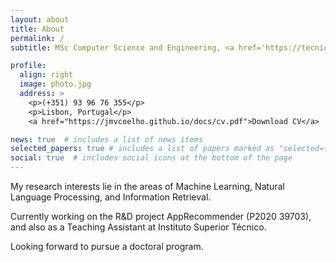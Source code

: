 ```yaml
---
layout: about
title: About
permalink: /
subtitle: MSc Computer Science and Engineering, <a href='https://tecnico.ulisboa.pt/'>IST</a>.

profile:
  align: right
  image: photo.jpg
  address: >
    <p>(+351) 93 96 76 355</p>
    <p>Lisbon, Portugal</p>
    <a href="https://jmvcoelho.github.io/docs/cv.pdf">Download CV</a>

news: true  # includes a list of news items
selected_papers: true # includes a list of papers marked as "selected={true}"
social: true  # includes social icons at the bottom of the page
---
```


My research interests lie in the areas of Machine Learning, Natural Language Processing, and Information Retrieval.

Currently working on the R&D project AppRecommender (P2020 39703), and also as a Teaching Assistant at Instituto Superior Técnico. 

Looking forward to pursue a doctoral program. 